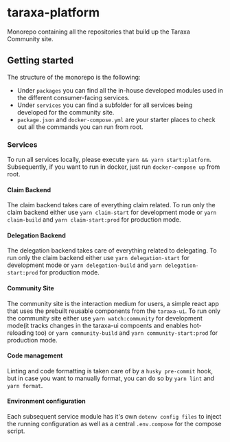 # taraxa-platform

Monorepo containing all the repositories that build up the Taraxa Community site.

## Getting started

The structure of the monorepo is the following:

- Under `packages` you can find all the in-house developed modules used in the different consumer-facing services.
- Under `services` you can find a subfolder for all services being developed for the community site.
- `package.json` and `docker-compose.yml` are your starter places to check out all the commands you can run from root.

### Services

To run all services locally, please execute `yarn && yarn start:platform`. Subsequently, if you want to run in docker, just run `docker-compose up` from root.

#### Claim Backend

The claim backend takes care of everything claim related.
To run only the claim backend either use `yarn claim-start` for development mode or `yarn claim-build` and `yarn claim-start:prod` for production mode.

#### Delegation Backend

The delegation backend takes care of everything related to delegating.
To run only the claim backend either use `yarn delegation-start` for development mode or `yarn delegation-build` and `yarn delegation-start:prod` for production mode.

#### Community Site

The community site is the interaction medium for users, a simple react app that uses the prebuilt reusable components from the `taraxa-ui`.
To run only the community site either use `yarn watch:community` for development mode(it tracks changes in the taraxa-ui compoents and enables hot-reloading too) or `yarn community-build` and `yarn community-start:prod` for production mode.

#### Code management

Linting and code formatting is taken care of by a `husky pre-commit` hook, but in case you want to manually format, you can do so by `yarn lint` and `yarn format`.

#### Environment configuration

Each subsequent service module has it's own `dotenv config files` to inject the running configuration as
well as a central `.env.compose` for the compose script.
